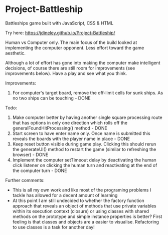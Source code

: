 # Project-Battleship

Battleships game built with JavaScript, CSS & HTML

Try here:  https://jdineley.github.io/Project-Battleship/

Human vs Computer only. The main focus of the build looked at implementing the computer opponent. Less effort toward the game aesthetic.

Although a lot of effort has gone into making the computer make intelligent decisions, of course there are still room for improvements (see improvements below). Have a play and see what you think.

Improvements:

1. For computer's target board, remove the off-limit cells for sunk ships. As no two ships can be touching - DONE

Todo:

1.  Make computer better by having another single square processing route that has options in only one direction which rolls off the generalFoundHitProcessing() method - DONE
2.  Start screen to have enter name only. Once name is submitted this reveals the boards with the player name in place - DONE
3.  Keep reset button visible during game play. Clicking this should rerun the generateUI() method to restart the game (similar to refreshing the browser) - DONE
4.  Implement the computer setTimeout delay by deactivating the human click listener on clicking the human turn and reactivating at the end of the computer turn - DONE

Further comments:

- This is all my own work and like most of the programing problems I tackle has allowed for a decent amount of learning
- At this point I am still undecided to whether the factory function approach that reveals an object of methods that use private variables within its execution context (closure) or using classes with shared methods on the prototype and simple instance properties is better? First feeling is that classes and objects are a easier to visualise. Refactoring to use classes is a task for another day!
